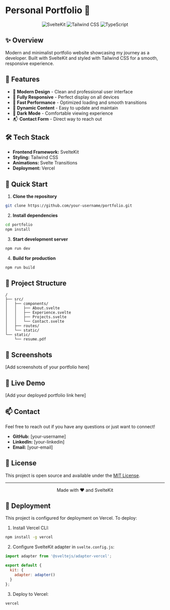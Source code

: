 # Personal Portfolio 🚀

<div align="center">

![SvelteKit](https://img.shields.io/badge/SvelteKit-FF3E00?style=for-the-badge&logo=svelte&logoColor=white)
![Tailwind CSS](https://img.shields.io/badge/Tailwind_CSS-38B2AC?style=for-the-badge&logo=tailwind-css&logoColor=white)
![TypeScript](https://img.shields.io/badge/TypeScript-007ACC?style=for-the-badge&logo=typescript&logoColor=white)

</div>

## ✨ Overview

Modern and minimalist portfolio website showcasing my journey as a developer. Built with SvelteKit and styled with Tailwind CSS for a smooth, responsive experience.

## 🎯 Features

- 🎨 **Modern Design** - Clean and professional user interface
- 📱 **Fully Responsive** - Perfect display on all devices
- 🚄 **Fast Performance** - Optimized loading and smooth transitions
- 📄 **Dynamic Content** - Easy to update and maintain
- 🌙 **Dark Mode** - Comfortable viewing experience
- 📬 **Contact Form** - Direct way to reach out

## 🛠️ Tech Stack

- **Frontend Framework:** SvelteKit
- **Styling:** Tailwind CSS
- **Animations:** Svelte Transitions
- **Deployment:** Vercel

## 🚀 Quick Start

1. **Clone the repository**
```bash
git clone https://github.com/your-username/portfolio.git
```

2. **Install dependencies**
```bash
cd portfolio
npm install
```

3. **Start development server**
```bash
npm run dev
```

4. **Build for production**
```bash
npm run build
```

## 📂 Project Structure

```
/
├── src/
│   ├── components/
│   │   ├── About.svelte
│   │   ├── Experience.svelte
│   │   ├── Projects.svelte
│   │   └── Contact.svelte
│   ├── routes/
│   └── static/
└── static/
    └── resume.pdf
```

## 📸 Screenshots

[Add screenshots of your portfolio here]

## 🔗 Live Demo

[Add your deployed portfolio link here]

## 📫 Contact

Feel free to reach out if you have any questions or just want to connect!

- **GitHub:** [your-username]
- **LinkedIn:** [your-linkedin]
- **Email:** [your-email]

## 📄 License

This project is open source and available under the [MIT License](LICENSE).

---
<div align="center">
Made with ❤️ and SvelteKit
</div>

## 🚀 Deployment

This project is configured for deployment on Vercel. To deploy:

1. Install Vercel CLI:
```bash
npm install -g vercel
```

2. Configure SvelteKit adapter in `svelte.config.js`:
```javascript
import adapter from '@sveltejs/adapter-vercel';

export default {
  kit: {
    adapter: adapter()
  }
};
```

3. Deploy to Vercel:
```bash
vercel
```
